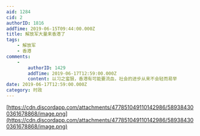 ```yaml
---
aid: 1284
cid: 2
authorID: 1816
addTime: 2019-06-15T09:44:00.000Z
title: 解放军大量来香港了
tags:
    - 解放军
    - 香港
comments:
    -
        authorID: 1429
        addTime: 2019-06-17T12:59:00.000Z
        content: 以习之蛮狠，香港有可能要流血，社会的进步从来不会轻而易举
date: 2019-06-17T12:59:00.000Z
category: 时政
---
```


[https://cdn.discordapp.com/attachments/477851049110142986/589384300361678868/image.png](https://cdn.discordapp.com/attachments/477851049110142986/589384300361678868/image.png)
